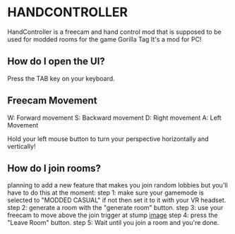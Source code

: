 # HANDCONTROLLER

HandController is a freecam and hand control mod that is supposed to be used for modded rooms for the game Gorilla Tag
It's a mod for PC!

## How do I open the UI?
Press the TAB key on your keyboard.

## Freecam Movement

W: Forward movement
S: Backward movement
D: Right movement
A: Left Movement

Hold your left mouse button to turn your perspective horizontally and vertically!

## How do I join rooms?
planning to add a new feature that makes you join random lobbies but you'll have to do this at the moment:
step 1: make sure your gamemode is selected  to "MODDED CASUAL" if not then set it to it with your VR headset.
step 2: generate a room with the "generate room" button.
step 3: use your freecam to move above the join trigger at stump 
[image](https://github.com/user-attachments/assets/9e6330f4-e039-42b1-9420-a937a95a003e)
step 4: press the "Leave Room" button.
step 5: Wait until you join a room and you're done.

